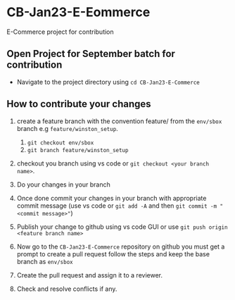 # CB-Jan23-E-Eommerce
E-Commerce project for contribution
## Open Project for September batch for contribution

- Navigate to the project directory using `cd CB-Jan23-E-Commerce`

## How to contribute your changes

1. create a feature branch with the convention feature/<description> from the `env/sbox` branch e.g `feature/winston_setup`.
    1. `git checkout env/sbox`
    2. `git branch feature/winston_setup`
2. checkout you branch using vs code or `git checkout <your branch name>`.

3. Do your changes in your branch
4. Once done commit your changes in your branch with appropriate commit message (use vs code or `git add -A` and then `git commit -m "<commit message>"`)

5. Publish your change to github using vs code GUI or use `git push origin <feature branch name> `

6. Now go to the `CB-Jan23-E-Commerce` repository on github you must get a prompt to create a pull request follow the steps and keep the base branch as `env/sbox`

7. Create the pull request and assign it to a reviewer.

8. Check and resolve conflicts if any.
